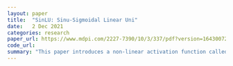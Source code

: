 ```yaml
---
layout: paper
title:  "SinLU: Sinu-Sigmoidal Linear Uni"
date:   2 Dec 2021
categories: research
paper_url: https://www.mdpi.com/2227-7390/10/3/337/pdf?version=1643007217
code_url: 
summary: "This paper introduces a non-linear activation function called the Sinu-sigmoidal Linear Unit (SinLU), formulated as SinLU(x) = (x + a sin bx) · σ(x). It incorporates a sine wave for added functionality over traditional linear units, with two trainable parameters controlling the sinusoidal participation. The authors compare SinLU's performance to ReLU, GELU, and SiLU across various domains, models, and standard datasets. The results demonstrate SinLU's robustness and superior performance due to the incorporation of the trainable sine wave parameters, facilitating easy training and fast convergence."
---
```


